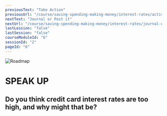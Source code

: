 ```yaml
---
previousText: "Take Action"
previousUrl: "/course/saving-spending-making-money/interest-rates/activities"
nextText: "Journal or Post it"
nextUrl: "/course/saving-spending-making-money/interest-rates/journal-or-post-it"
lastLession: "false"
lastSession: "false"
courseModuleId: "6"
sessionId: "2"
pageId: "6"
---
```



![Roadmap](/assets/img/lets-talk-about-it.png)
# SPEAK UP
## Do you think credit card interest rates are too high, and why might that be?
<sparkle-feed-post assignment-name="Do you think credit card interest rates are too high, and why might that be?" ></sparkle-feed-post>

